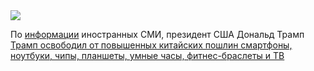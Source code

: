 <!--2025-04-12 14:56:50-->
<div class="yb">
  <div class="rss habr"><img src="https://habrastorage.org/getpro/habr/upload_files/7df/886/707/7df886707fa920853cbd015e071480c8.jpg" /><p>По <a href="https://www.bloomberg.com/news/articles/2025-04-12/trump-exempts-phones-computers-chips-from-reciprocal-tariffs" rel="noopener noreferrer nofollow">информации</a> иностранных СМИ, президент США Дональд Трамп <a... <p class="titl"><a href="https://habr.com/ru/news/900252/?utm_source=habrahabr&utm_medium=rss&utm_campaign=900252">Трамп освободил от повышенных китайских пошлин смартфоны, ноутбуки, чипы, планшеты, умные часы, фитнес-браслеты и ТВ</a></p></div>
</div>
